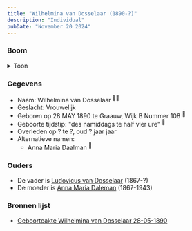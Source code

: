 ```yaml
---
title: "Wilhelmina van Dosselaar (1890-?)"
description: "Individual"
pubDate: "November 20 2024"
---
```


### Boom
<details><summary>Toon</summary>

![test](https://www.plantuml.com/plantuml/svg/bP9FJm8n4CNl_HGJEAW7aiAY_0b1GS5Wb12ZCPx8x7Q4XcvBsYw46BwxbLt0Wp5uQsRUc_dbJM-SH-kpL36ta7g95bE8CLdChCcqk3NAMF0MjGijqfxDfI18f4qKvMzAbtu3AQKnMPUNd2TBnc-Mn7vCJHGw1vyC0Fh62h8lSvaiD3dNwQGeTRSB4TioTWQJtIh7SaVfCHDc9PFCmGert1ddI27Q4g234UUrg0LG7aJ3os4_ZF_yaAJ45Zhj6EFDD3RUAsftOJH-WMhpgW7d5t1l4RFr3wbRP4fDKOjfOiFys0IiuBc6wq1KOFIqHdX2An7kK56A-aXG3GJ3_Y0QH7yGr1hGcppd4ASINEQMLZtQMmuydVQQX91w5cGDU7WT1nclxfY6dFDc3SfApkP-GqgPTU3QiYAjIgLGi0B-M2YSeV3TgdEst_OcrPnKAaC6lr-Xpk5mnnEoQC9JxpraqUB_l0Qx8It2V_q2)
</details>

### Gegevens
- Naam: Wilhelmina van Dosselaar <sup><a href="../s00398/" style="text-decoration:none" title="Geboorteakte Wilhelmina van Dosselaar 28-05-1890">:link:</a><a href="../s00397/" style="text-decoration:none" title="Huwelijk Ludovicus van Dosselaar en Anna Maria Daleman 07-06-1901">:link:</a></sup>
- Geslacht: Vrouwelijk
- Geboren op 28 MAY 1890 te Graauw, Wijk B Nummer 108 <sup><a href="../s00398/" style="text-decoration:none" title="Geboorteakte Wilhelmina van Dosselaar 28-05-1890">:link:</a></sup>
- Geboorte tijdstip: "des namiddags te half vier ure" <sup><a href="../s00398/" style="text-decoration:none" title="Geboorteakte Wilhelmina van Dosselaar 28-05-1890">:link:</a></sup>
- Overleden op ? te ?, oud ? jaar jaar 
- Alternatieve namen:
  - Anna Maria Daalman <sup><a href="../s00398/" style="text-decoration:none" title="Geboorteakte Wilhelmina van Dosselaar 28-05-1890">:link:</a></sup>

### Ouders
- De vader is [Ludovicus van Dosselaar](../i00239/) (1867-?)
- De moeder is [Anna Maria Daleman](../i00231/) (1867-1943)

### Bronnen lijst
- [Geboorteakte Wilhelmina van Dosselaar 28-05-1890](../s00398/)